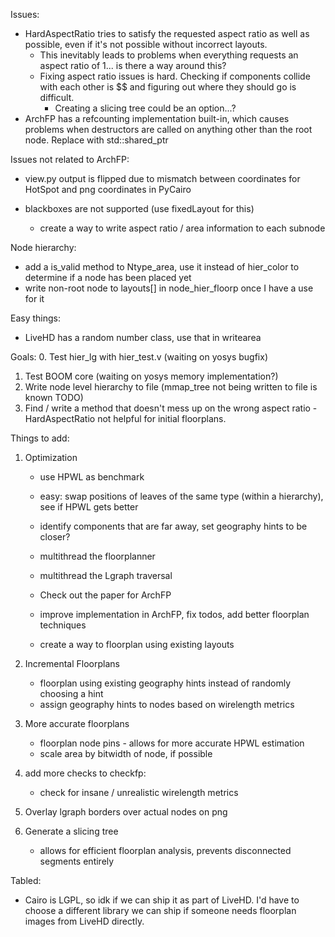 Issues:
 - HardAspectRatio tries to satisfy the requested aspect ratio as well as possible, even if it's not possible without incorrect layouts.
    - This inevitably leads to problems when everything requests an aspect ratio of 1... is there a way around this?
    - Fixing aspect ratio issues is hard.  Checking if components collide with each other is $$ and figuring out where they should go is difficult.
       - Creating a slicing tree could be an option...?
 - ArchFP has a refcounting implementation built-in, which causes problems when destructors are called on anything other than the root node.  Replace with std::shared_ptr

Issues not related to ArchFP:
 - view.py output is flipped due to mismatch between coordinates for HotSpot and png coordinates in PyCairo

 - blackboxes are not supported (use fixedLayout for this)
    - create a way to write aspect ratio / area information to each subnode

Node hierarchy:
 - add a is_valid method to Ntype_area, use it instead of hier_color to determine if a node has been placed yet
 - write non-root node to layouts[] in node_hier_floorp once I have a use for it

Easy things:
 - LiveHD has a random number class, use that in writearea

Goals:
0. Test hier_lg with hier_test.v (waiting on yosys bugfix)
1. Test BOOM core (waiting on yosys memory implementation?)
2. Write node level hierarchy to file (mmap_tree not being written to file is known TODO)
3. Find / write a method that doesn't mess up on the wrong aspect ratio - HardAspectRatio not helpful for initial floorplans.

Things to add:
1. Optimization

    - use HPWL as benchmark
    - easy: swap positions of leaves of the same type (within a hierarchy), see if HPWL gets better
    - identify components that are far away, set geography hints to be closer?

    - multithread the floorplanner
    - multithread the Lgraph traversal
    - Check out the paper for ArchFP
    - improve implementation in ArchFP, fix todos, add better floorplan techniques
    - create a way to floorplan using existing layouts
2. Incremental Floorplans
    - floorplan using existing geography hints instead of randomly choosing a hint
    - assign geography hints to nodes based on wirelength metrics
3. More accurate floorplans
    - floorplan node pins - allows for more accurate HPWL estimation
    - scale area by bitwidth of node, if possible
4. add more checks to checkfp:
    - check for insane / unrealistic wirelength metrics
5. Overlay lgraph borders over actual nodes on png
6. Generate a slicing tree
    - allows for efficient floorplan analysis, prevents disconnected segments entirely

Tabled:
 - Cairo is LGPL, so idk if we can ship it as part of LiveHD.  I'd have to choose a different library we can ship if someone needs floorplan images from LiveHD directly.
